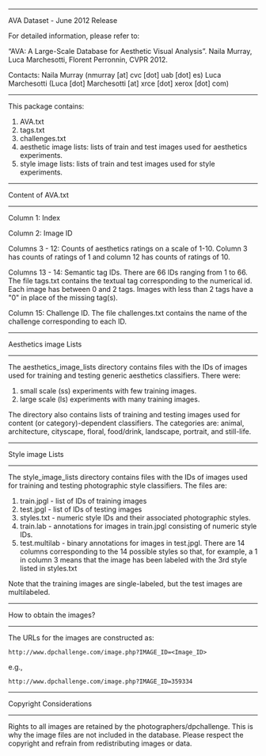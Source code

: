 
**************************************************************************
AVA Dataset - June 2012 Release

For detailed information, please refer to:

“AVA: A Large-Scale Database for Aesthetic Visual Analysis”. Naila Murray,
 Luca Marchesotti, Florent Perronnin, CVPR 2012.

Contacts:
Naila Murray (nmurray [at] cvc [dot] uab [dot] es)
Luca Marchesotti (Luca [dot] Marchesotti [at] xrce [dot] xerox [dot] com)
**************************************************************************

This package contains:

1. AVA.txt
2. tags.txt
3. challenges.txt
4. aesthetic image lists: lists of train and test images used for aesthetics
experiments.
5. style image lists: lists of train and test images used for style 
experiments.

**************************************************************************
Content of AVA.txt
**************************************************************************

Column 1: Index

Column 2: Image ID 

Columns 3 - 12: Counts of aesthetics ratings on a scale of 1-10. Column 3 
has counts of ratings of 1 and column 12 has counts of ratings of 10.

Columns 13 - 14: Semantic tag IDs. There are 66 IDs ranging from 1 to 66.
The file tags.txt contains the textual tag corresponding to the numerical
id. Each image has between 0 and 2 tags. Images with less than 2 tags have
a "0" in place of the missing tag(s).

Column 15: Challenge ID. The file challenges.txt contains the name of 
the challenge corresponding to each ID.

**************************************************************************
Aesthetics image Lists
**************************************************************************

The aesthetics_image_lists directory contains files with the IDs of images
used for training and testing generic aesthetics classifiers. There were:

1. small scale (ss) experiments with few training images.
2. large scale (ls) experiments with many training images.

The directory also contains lists of training and testing images used for
content (or category)-dependent classifiers. The categories are: animal,
architecture, cityscape, floral, food/drink, landscape, portrait, and 
still-life.

**************************************************************************
Style image Lists
**************************************************************************

The style_image_lists directory contains files with the IDs of images
used for training and testing photographic style classifiers. The files are:

1. train.jpgl - list of IDs of training images
2. test.jpgl  - list of IDs of testing images
3. styles.txt - numeric style IDs and their associated photographic styles.
4. train.lab  - annotations for images in train.jpgl consisting of numeric
style IDs.
5. test.multilab - binary annotations for images in test.jpgl. There are 14 
columns corresponding to the 14 possible styles so that, for example, a 1 
in column 3 means that the image has been labeled with the 3rd style listed 
in styles.txt

Note that the training images are single-labeled, but the test images are
multilabeled.

**************************************************************************
How to obtain the images?
**************************************************************************

The URLs for the images are constructed as:

    http://www.dpchallenge.com/image.php?IMAGE_ID=<Image_ID>

e.g.,

    http://www.dpchallenge.com/image.php?IMAGE_ID=359334


**************************************************************************
Copyright Considerations
**************************************************************************

Rights to all images are retained by the photographers/dpchallenge. This 
is why the image files are not included in the database. Please respect 
the copyright and refrain from redistributing images or data.

